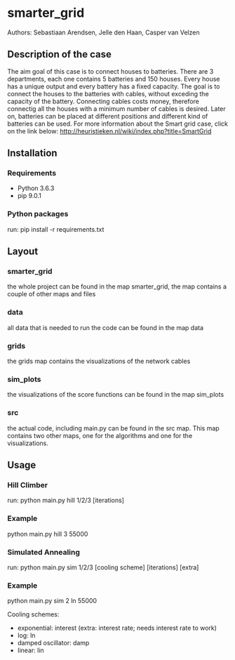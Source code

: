 # smarter_grid

Authors: Sebastiaan Arendsen, Jelle den Haan, Casper van Velzen

## Description of the case
The aim goal of this case is to connect houses to batteries. There are 3 departments, each one contains 5 batteries 
and 150 houses. Every house has a unique output and every battery has a fixed capacity. The goal is to connect the 
houses to the batteries with cables, without exceding the capacity of the battery. Connecting cables costs money, 
therefore connectig all the houses with a minimum number of cables is desired. Later on, batteries can be placed at different positions and different kind of batteries can be used. For more information about the Smart grid case, click on the link below:
http://heuristieken.nl/wiki/index.php?title=SmartGrid

## Installation

### Requirements
* Python 3.6.3
* pip 9.0.1

### Python packages
run: pip install -r requirements.txt

## Layout

### smarter_grid
the whole project can be found in the map smarter_grid, the map contains a couple of other maps and files

### data
all data that is needed to run the code can be found in the map data

### grids
the grids map contains the visualizations of the network cables 

### sim_plots
the visualizations of the score functions can be found in the map sim_plots

### src
the actual code, including main.py can be found in the src map. This map contains two other maps, one for the algorithms and one 
for the visualizations. 

## Usage

### Hill Climber
run: python main.py hill 1/2/3 [iterations]

### Example
python main.py hill 3 55000

### Simulated Annealing
run: python main.py sim 1/2/3 [cooling scheme] [iterations] [extra]

### Example
python main.py sim 2 ln 55000

Cooling schemes:
* exponential: interest (extra: interest rate; needs interest rate to work)
* log: ln
* damped oscillator: damp
* linear: lin
